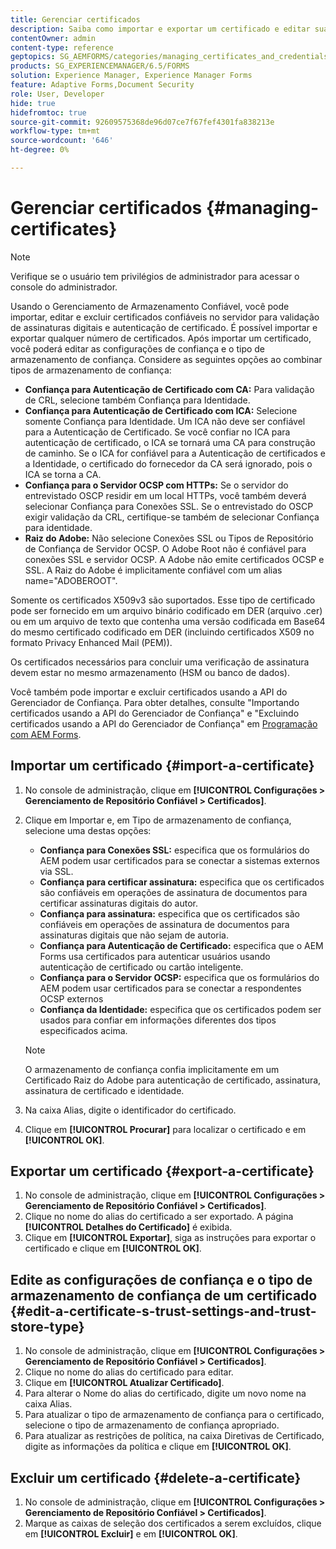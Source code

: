 ```yaml
---
title: Gerenciar certificados
description: Saiba como importar e exportar um certificado e editar suas configurações de confiança.
contentOwner: admin
content-type: reference
geptopics: SG_AEMFORMS/categories/managing_certificates_and_credentials
products: SG_EXPERIENCEMANAGER/6.5/FORMS
solution: Experience Manager, Experience Manager Forms
feature: Adaptive Forms,Document Security
role: User, Developer
hide: true
hidefromtoc: true
source-git-commit: 92609575368de96d07ce7f67fef4301fa838213e
workflow-type: tm+mt
source-wordcount: '646'
ht-degree: 0%

---
```


# Gerenciar certificados {#managing-certificates}

>[!NOTE]
> 
> Verifique se o usuário tem privilégios de administrador para acessar o console do administrador.

Usando o Gerenciamento de Armazenamento Confiável, você pode importar, editar e excluir certificados confiáveis no servidor para validação de assinaturas digitais e autenticação de certificado. É possível importar e exportar qualquer número de certificados. Após importar um certificado, você poderá editar as configurações de confiança e o tipo de armazenamento de confiança. Considere as seguintes opções ao combinar tipos de armazenamento de confiança:

* **Confiança para Autenticação de Certificado com CA:** Para validação de CRL, selecione também Confiança para Identidade.
* **Confiança para Autenticação de Certificado com ICA:** Selecione somente Confiança para Identidade. Um ICA não deve ser confiável para a Autenticação de Certificado. Se você confiar no ICA para autenticação de certificado, o ICA se tornará uma CA para construção de caminho. Se o ICA for confiável para a Autenticação de certificados e a Identidade, o certificado do fornecedor da CA será ignorado, pois o ICA se torna a CA.
* **Confiança para o Servidor OCSP com HTTPs:** Se o servidor do entrevistado OSCP residir em um local HTTPs, você também deverá selecionar Confiança para Conexões SSL. Se o entrevistado do OSCP exigir validação da CRL, certifique-se também de selecionar Confiança para identidade.
* **Raiz do Adobe:** Não selecione Conexões SSL ou Tipos de Repositório de Confiança de Servidor OCSP. O Adobe Root não é confiável para conexões SSL e servidor OCSP. A Adobe não emite certificados OCSP e SSL. A Raiz do Adobe é implicitamente confiável com um alias name=&quot;ADOBEROOT&quot;.

Somente os certificados X509v3 são suportados. Esse tipo de certificado pode ser fornecido em um arquivo binário codificado em DER (arquivo .cer) ou em um arquivo de texto que contenha uma versão codificada em Base64 do mesmo certificado codificado em DER (incluindo certificados X509 no formato Privacy Enhanced Mail (PEM)).

Os certificados necessários para concluir uma verificação de assinatura devem estar no mesmo armazenamento (HSM ou banco de dados).

Você também pode importar e excluir certificados usando a API do Gerenciador de Confiança. Para obter detalhes, consulte &quot;Importando certificados usando a API do Gerenciador de Confiança&quot; e &quot;Excluindo certificados usando a API do Gerenciador de Confiança&quot; em [Programação com AEM Forms](https://www.adobe.com/go/learn_aemforms_programming_63).

## Importar um certificado {#import-a-certificate}

1. No console de administração, clique em **[!UICONTROL Configurações > Gerenciamento de Repositório Confiável > Certificados]**.
1. Clique em Importar e, em Tipo de armazenamento de confiança, selecione uma destas opções:

   * **Confiança para Conexões SSL:** especifica que os formulários do AEM podem usar certificados para se conectar a sistemas externos via SSL.
   * **Confiança para certificar assinatura:** especifica que os certificados são confiáveis em operações de assinatura de documentos para certificar assinaturas digitais do autor.
   * **Confiança para assinatura:** especifica que os certificados são confiáveis em operações de assinatura de documentos para assinaturas digitais que não sejam de autoria.
   * **Confiança para Autenticação de Certificado:** especifica que o AEM Forms usa certificados para autenticar usuários usando autenticação de certificado ou cartão inteligente.
   * **Confiança para o Servidor OCSP:** especifica que os formulários do AEM podem usar certificados para se conectar a respondentes OCSP externos
   * **Confiança da Identidade:** especifica que os certificados podem ser usados para confiar em informações diferentes dos tipos especificados acima.

   >[!NOTE]
   >
   >O armazenamento de confiança confia implicitamente em um Certificado Raiz do Adobe para autenticação de certificado, assinatura, assinatura de certificado e identidade.

1. Na caixa Alias, digite o identificador do certificado.
1. Clique em **[!UICONTROL Procurar]** para localizar o certificado e em **[!UICONTROL OK]**.

## Exportar um certificado {#export-a-certificate}

1. No console de administração, clique em **[!UICONTROL Configurações > Gerenciamento de Repositório Confiável > Certificados]**.
1. Clique no nome do alias do certificado a ser exportado. A página **[!UICONTROL Detalhes do Certificado]** é exibida.
1. Clique em **[!UICONTROL Exportar]**, siga as instruções para exportar o certificado e clique em **[!UICONTROL OK]**.

## Edite as configurações de confiança e o tipo de armazenamento de confiança de um certificado {#edit-a-certificate-s-trust-settings-and-trust-store-type}

1. No console de administração, clique em **[!UICONTROL Configurações > Gerenciamento de Repositório Confiável > Certificados]**.
1. Clique no nome do alias do certificado para editar.
1. Clique em **[!UICONTROL Atualizar Certificado]**.
1. Para alterar o Nome do alias do certificado, digite um novo nome na caixa Alias.
1. Para atualizar o tipo de armazenamento de confiança para o certificado, selecione o tipo de armazenamento de confiança apropriado.
1. Para atualizar as restrições de política, na caixa Diretivas de Certificado, digite as informações da política e clique em **[!UICONTROL OK]**.

## Excluir um certificado {#delete-a-certificate}

1. No console de administração, clique em **[!UICONTROL Configurações > Gerenciamento de Repositório Confiável > Certificados]**.
1. Marque as caixas de seleção dos certificados a serem excluídos, clique em **[!UICONTROL Excluir]** e em **[!UICONTROL OK]**.
